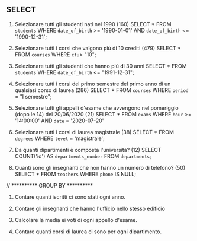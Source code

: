 ## SELECT 
1. Selezionare tutti gli studenti nati nel 1990 (160)
    SELECT * FROM `students` WHERE `date_of_birth` >= '1990-01-01' AND `date_of_birth` <= '1990-12-31';

2. Selezionare tutti i corsi che valgono più di 10 crediti (479)
    SELECT * FROM `courses` WHERE `cfu`> "10";

3. Selezionare tutti gli studenti che hanno più di 30 anni
    SELECT * FROM `students` WHERE `date_of_birth` <= "1991-12-31";

4. Selezionare tutti i corsi del primo semestre del primo anno di un qualsiasi corso di laurea (286)
   SELECT * FROM `courses` WHERE `period` = "I semestre";

5.	Selezionare tutti gli appelli d'esame che avvengono nel pomeriggio (dopo le 14) del 20/06/2020 (21)
    SELECT * FROM `exams` WHERE `hour` >= '14:00:00' AND `date` = '2020-07-20'

6.	Selezionare tutti i corsi di laurea magistrale (38)
    SELECT * FROM `degrees` WHERE `level` = 'magistrale';

7.	Da quanti dipartimenti è composta l'università? (12)
    SELECT COUNT('id') AS `departments_number` FROM `departments`;

8.	Quanti sono gli insegnanti che non hanno un numero di telefono? (50)
    SELECT * FROM `teachers` WHERE `phone` IS NULL;

// ********** GROUP BY **********

1. Contare quanti iscritti ci sono stati ogni anno.
    

2. Contare gli insegnanti che hanno l'ufficio nello stesso edificio
    

3. Calcolare la media ei voti di ogni appello d'esame.
    

4. Contare quanti corsi di laurea ci sono per ogni dipartimento.
    

